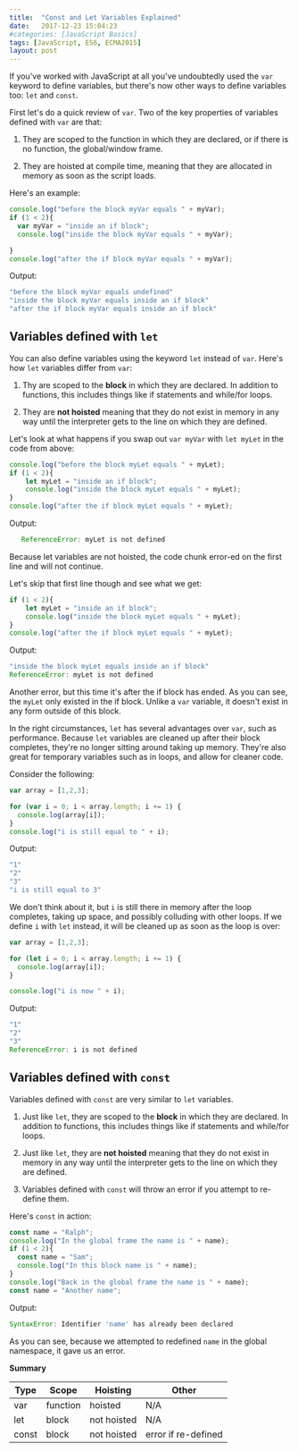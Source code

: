 ```yaml
---
title:  "Const and Let Variables Explained"
date:   2017-12-23 15:04:23
#categories: [JavaScript Basics]
tags: [JavaScript, ES6, ECMA2015]
layout: post
---
```


If you've worked with JavaScript at all you've undoubtedly 
 used the `var` keyword to define variables, but there's now other ways to define variables too:
`let` and `const`.

First let's do a quick review of `var`. Two of the key properties of variables
defined with `var` are that:

1) They are scoped to the function in which they are declared, or if there is no
function, the global/window frame.

2) They are hoisted at compile time, meaning that they are allocated in memory
as soon as the script loads.

Here's an example:

```javascript
console.log("before the block myVar equals " + myVar);
if (1 < 2){
  var myVar = "inside an if block";
  console.log("inside the block myVar equals " + myVar);

}
console.log("after the if block myVar equals " + myVar);
```
Output:
```javascript
"before the block myVar equals undefined"
"inside the block myVar equals inside an if block"
"after the if block myVar equals inside an if block"
```

## Variables defined with `let`

You can also define variables using the keyword `let` instead of `var`.
Here's how `let` variables differ from `var`:

1) Thy are scoped to the __block__ in which they are declared. In addition to
functions, this includes things like if statements and while/for loops.

2) They are __not hoisted__ meaning that they do not exist in memory in any way
until the interpreter gets to the line on which they are defined.

Let's look at what happens if you swap out `var myVar` with `let myLet` in the code from above:

```javascript
console.log("before the block myLet equals " + myLet);
if (1 < 2){
    let myLet = "inside an if block";
    console.log("inside the block myLet equals " + myLet);
}
console.log("after the if block myLet equals " + myLet);
```
Output:
```javascript
   ReferenceError: myLet is not defined
```

Because let variables are not hoisted, the code chunk error-ed on the first line and will not continue.

Let's skip that first line though and see what we get:

```javascript
if (1 < 2){
    let myLet = "inside an if block";
    console.log("inside the block myLet equals " + myLet);
}
console.log("after the if block myLet equals " + myLet);
```
Output:
```javascript
"inside the block myLet equals inside an if block"
ReferenceError: myLet is not defined
```

Another error, but this time it's after the if block has ended. As you
can see, the `myLet` only existed in the if block. Unlike a `var` variable, it
doesn't exist in any form outside of this block.

In the right circumstances, `let` has several advantages over `var`, such as
performance. Because `let` variables are cleaned up after their block
completes, they're no longer sitting around taking up memory. They're also great
for temporary variables such as in loops, and allow for cleaner code.

Consider the following:

```javascript
var array = [1,2,3];

for (var i = 0; i < array.length; i += 1) {
  console.log(array[i]);
}
console.log("i is still equal to " + i);
```
Output:
```javascript
"1"
"2"
"3"
"i is still equal to 3"
```

We don't think about it, but `i` is still there in memory after the loop
completes, taking up space, and possibly colluding with other loops. If we
define `i` with `let` instead, it will be cleaned up as soon as the loop is
over:

```javascript
var array = [1,2,3];

for (let i = 0; i < array.length; i += 1) {
  console.log(array[i]);
}

console.log("i is now " + i);
```
Output:
```javascript
"1"
"2"
"3"
ReferenceError: i is not defined
```

## Variables defined with `const`

Variables defined with `const` are very similar to `let` variables.

1) Just like `let`, they are scoped to the __block__ in which they are declared.
In addition to functions, this includes things like if statements and while/for
loops.

2) Just like `let`, they are __not hoisted__ meaning that they do not exist in
memory in any way until the interpreter gets to the line on which they are
defined.

3) Variables defined with `const` will throw an error if you attempt to re-
define them.

Here's `const` in action:

```javascript
const name = "Ralph";
console.log("In the global frame the name is " + name);
if (1 < 2){
  const name = "Sam";
  console.log("In this block name is " + name);
}
console.log("Back in the global frame the name is " + name);
const name = "Another name";
```
Output:
```javascript
SyntaxError: Identifier 'name' has already been declared
```

As you can see, because we attempted to redefined `name` in the global
namespace, it gave us an error.  


__Summary__

| Type | Scope | Hoisting | Other |
| --- | --- | --- | --- |
|var |function|hoisted|N/A |
|let | block |not hoisted|N/A|
|const|block|not hoisted| error if re-defined|

